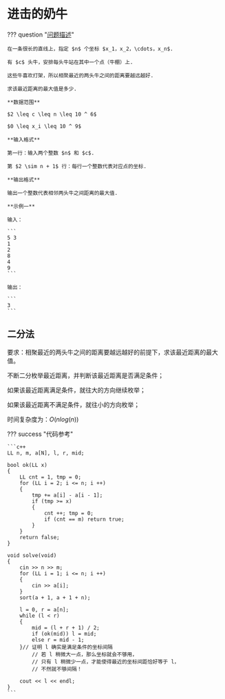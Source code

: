# 进击的奶牛

??? question "[问题描述](https://www.luogu.com.cn/problem/P1824)"

    在一条很长的直线上，指定 $n$ 个坐标 $x_1，x_2，\cdots，x_n$.

    有 $c$ 头牛，安排每头牛站在其中一个点（牛棚）上.

    这些牛喜欢打架，所以相聚最近的两头牛之间的距离要越远越好.

    求该最近距离的最大值是多少.

    **数据范围**

    $2 \leq c \leq n \leq 10 ^ 6$

    $0 \leq x_i \leq 10 ^ 9$

    **输入格式**

    第一行：输入两个整数 $n$ 和 $c$.

    第 $2 \sim n + 1$ 行：每行一个整数代表对应点的坐标.

    **输出格式**

    输出一个整数代表相邻两头牛之间距离的最大值.

    **示例一**

    输入：

    ```
    5 3
    1
    2
    8
    4
    9
    ```

    输出：

    ```
    3   
    ```

## 二分法

要求：相聚最近的两头牛之间的距离要越远越好的前提下，求该最近距离的最大值。

不断二分枚举最近距离，并判断该最近距离是否满足条件；

如果该最近距离满足条件，就往大的方向继续枚举；

如果该最近距离不满足条件，就往小的方向枚举；

时间复杂度为：$O(nlog(n))$

??? success "代码参考"

    ```c++
    LL n, m, a[N], l, r, mid;

    bool ok(LL x)
    {
        LL cnt = 1, tmp = 0;
        for (LL i = 2; i <= n; i ++)
        {
            tmp += a[i] - a[i - 1];
            if (tmp >= x)
            {
                cnt ++; tmp = 0;
                if (cnt == m) return true;
            }
        }
        return false;
    }

    void solve(void)
    {
        cin >> n >> m;
        for (LL i = 1; i <= n; i ++) 
        {
            cin >> a[i];
        }
        sort(a + 1, a + 1 + n);

        l = 0, r = a[n];
        while (l < r)
        {
            mid = (l + r + 1) / 2;
            if (ok(mid)) l = mid;
            else r = mid - 1;
        }// 证明 l 确实是满足条件的坐标间隔
            // 若 l 稍微大一点，那么坐标就会不够用，
            // 只有 l 稍微少一点，才能使得最近的坐标间距恰好等于 l，
            // 不然就不够间隔！

        cout << l << endl;
    }
    ```